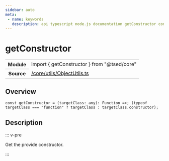 ```yaml
---
sidebar: auto
meta:
 - name: keywords
   description: api typescript node.js documentation getConstructor const
---
```

# getConstructor <Badge text="Constant" type="const"/>
<!-- Summary -->
<section class="symbol-info"><table class="is-full-width"><tbody><tr><th>Module</th><td><div class="lang-typescript"><span class="token keyword">import</span> { getConstructor }&nbsp;<span class="token keyword">from</span>&nbsp;<span class="token string">"@tsed/core"</span></div></td></tr><tr><th>Source</th><td><a href="https://github.com/Romakita/ts-express-decorators/blob/v4.30.1/src//core/utils/ObjectUtils.ts#L0-L0">/core/utils/ObjectUtils.ts</a></td></tr></tbody></table></section>

<!-- Overview -->
## Overview


<pre><code class="typescript-lang "><span class="token keyword">const</span> getConstructor<span class="token punctuation"> = </span><span class="token punctuation">(</span>targetClass<span class="token punctuation">:</span> <span class="token keyword">any</span><span class="token punctuation">)</span><span class="token punctuation">:</span> Function =&gt<span class="token punctuation">;</span> <span class="token punctuation">(</span>typeof targetClass === <span class="token string">"function"</span> ? targetClass <span class="token punctuation">:</span> targetClass.<span class="token keyword">constructor</span><span class="token punctuation">)</span><span class="token punctuation">;</span></code></pre>



<!-- Description -->
## Description

::: v-pre

Get the provide constructor.

:::